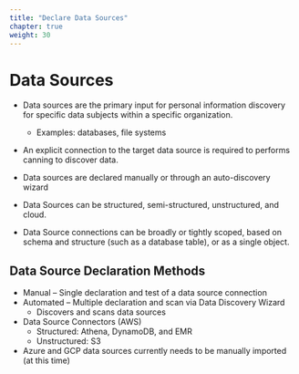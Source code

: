 ```yaml
---
title: "Declare Data Sources"
chapter: true
weight: 30
---
```


# Data Sources

- Data sources are the primary input for personal information discovery for specific data subjects within a specific organization.
    - Examples: databases, file systems

- An explicit connection to the target data source is required to performs canning to discover data.

- Data sources are declared manually or through an auto-discovery wizard

- Data Sources can be structured, semi-structured, unstructured, and cloud.

- Data Source connections can be broadly or tightly scoped, based on schema and structure (such as a database table), or as a single object.


## Data Source Declaration Methods

- Manual – Single declaration and test of a data source connection
- Automated – Multiple declaration and scan via Data Discovery Wizard
    - Discovers and scans data sources
- Data Source Connectors (AWS)
    - Structured: Athena, DynamoDB, and EMR
    - Unstructured: S3
- Azure and GCP data sources currently needs to be manually imported (at this time)